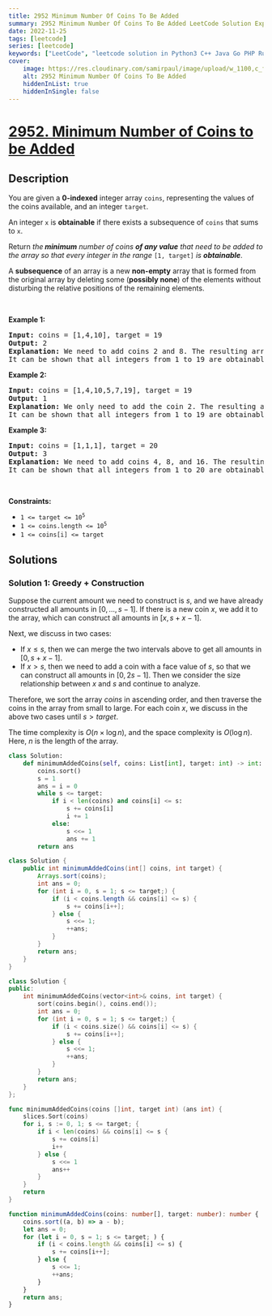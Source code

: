 ```yaml
---
title: 2952 Minimum Number Of Coins To Be Added
summary: 2952 Minimum Number Of Coins To Be Added LeetCode Solution Explained
date: 2022-11-25
tags: [leetcode]
series: [leetcode]
keywords: ["LeetCode", "leetcode solution in Python3 C++ Java Go PHP Ruby Swift TypeScript Rust C# JavaScript C", "2952 Minimum Number Of Coins To Be Added LeetCode Solution Explained in all languages"]
cover:
    image: https://res.cloudinary.com/samirpaul/image/upload/w_1100,c_fit,co_rgb:FFFFFF,l_text:Arial_75_bold:2952 Minimum Number Of Coins To Be Added - Solution Explained/problem-solving.webp
    alt: 2952 Minimum Number Of Coins To Be Added
    hiddenInList: true
    hiddenInSingle: false
---
```



# [2952. Minimum Number of Coins to be Added](https://leetcode.com/problems/minimum-number-of-coins-to-be-added)


## Description

<p>You are given a <strong>0-indexed</strong> integer array <code>coins</code>, representing the values of the coins available, and an integer <code>target</code>.</p>

<p>An integer <code>x</code> is <strong>obtainable</strong> if there exists a subsequence of <code>coins</code> that sums to <code>x</code>.</p>

<p>Return <em>the<strong> minimum</strong> number of coins <strong>of any value</strong> that need to be added to the array so that every integer in the range</em> <code>[1, target]</code><em> is <strong>obtainable</strong></em>.</p>

<p>A <strong>subsequence</strong> of an array is a new <strong>non-empty</strong> array that is formed from the original array by deleting some (<strong>possibly none</strong>) of the elements without disturbing the relative positions of the remaining elements.</p>

<p>&nbsp;</p>
<p><strong class="example">Example 1:</strong></p>

<pre>
<strong>Input:</strong> coins = [1,4,10], target = 19
<strong>Output:</strong> 2
<strong>Explanation:</strong> We need to add coins 2 and 8. The resulting array will be [1,2,4,8,10].
It can be shown that all integers from 1 to 19 are obtainable from the resulting array, and that 2 is the minimum number of coins that need to be added to the array. 
</pre>

<p><strong class="example">Example 2:</strong></p>

<pre>
<strong>Input:</strong> coins = [1,4,10,5,7,19], target = 19
<strong>Output:</strong> 1
<strong>Explanation:</strong> We only need to add the coin 2. The resulting array will be [1,2,4,5,7,10,19].
It can be shown that all integers from 1 to 19 are obtainable from the resulting array, and that 1 is the minimum number of coins that need to be added to the array. 
</pre>

<p><strong class="example">Example 3:</strong></p>

<pre>
<strong>Input:</strong> coins = [1,1,1], target = 20
<strong>Output:</strong> 3
<strong>Explanation:</strong> We need to add coins 4, 8, and 16. The resulting array will be [1,1,1,4,8,16].
It can be shown that all integers from 1 to 20 are obtainable from the resulting array, and that 3 is the minimum number of coins that need to be added to the array.
</pre>

<p>&nbsp;</p>
<p><strong>Constraints:</strong></p>

<ul>
	<li><code>1 &lt;= target &lt;= 10<sup>5</sup></code></li>
	<li><code>1 &lt;= coins.length &lt;= 10<sup>5</sup></code></li>
	<li><code>1 &lt;= coins[i] &lt;= target</code></li>
</ul>

## Solutions

### Solution 1: Greedy + Construction

Suppose the current amount we need to construct is $s$, and we have already constructed all amounts in $[0,...,s-1]$. If there is a new coin $x$, we add it to the array, which can construct all amounts in $[x, s+x-1]$.

Next, we discuss in two cases:

-   If $x \le s$, then we can merge the two intervals above to get all amounts in $[0, s+x-1]$.
-   If $x \gt s$, then we need to add a coin with a face value of $s$, so that we can construct all amounts in $[0, 2s-1]$. Then we consider the size relationship between $x$ and $s$ and continue to analyze.

Therefore, we sort the array $coins$ in ascending order, and then traverse the coins in the array from small to large. For each coin $x$, we discuss in the above two cases until $s > target$.

The time complexity is $O(n \times \log n)$, and the space complexity is $O(\log n)$. Here, $n$ is the length of the array.

<!-- tabs:start -->

```python
class Solution:
    def minimumAddedCoins(self, coins: List[int], target: int) -> int:
        coins.sort()
        s = 1
        ans = i = 0
        while s <= target:
            if i < len(coins) and coins[i] <= s:
                s += coins[i]
                i += 1
            else:
                s <<= 1
                ans += 1
        return ans
```

```java
class Solution {
    public int minimumAddedCoins(int[] coins, int target) {
        Arrays.sort(coins);
        int ans = 0;
        for (int i = 0, s = 1; s <= target;) {
            if (i < coins.length && coins[i] <= s) {
                s += coins[i++];
            } else {
                s <<= 1;
                ++ans;
            }
        }
        return ans;
    }
}
```

```cpp
class Solution {
public:
    int minimumAddedCoins(vector<int>& coins, int target) {
        sort(coins.begin(), coins.end());
        int ans = 0;
        for (int i = 0, s = 1; s <= target;) {
            if (i < coins.size() && coins[i] <= s) {
                s += coins[i++];
            } else {
                s <<= 1;
                ++ans;
            }
        }
        return ans;
    }
};
```

```go
func minimumAddedCoins(coins []int, target int) (ans int) {
	slices.Sort(coins)
	for i, s := 0, 1; s <= target; {
		if i < len(coins) && coins[i] <= s {
			s += coins[i]
			i++
		} else {
			s <<= 1
			ans++
		}
	}
	return
}
```

```ts
function minimumAddedCoins(coins: number[], target: number): number {
    coins.sort((a, b) => a - b);
    let ans = 0;
    for (let i = 0, s = 1; s <= target; ) {
        if (i < coins.length && coins[i] <= s) {
            s += coins[i++];
        } else {
            s <<= 1;
            ++ans;
        }
    }
    return ans;
}
```

<!-- tabs:end -->

<!-- end -->
